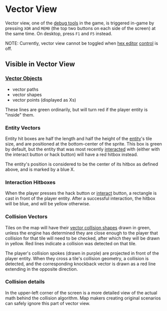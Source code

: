 # Vector View

Vector view, one of the [debug tools](../debug/debug_tools) in the game, is triggered in-game by pressing `XOR` and `MEM0` (the top two buttons on each side of the screen) at the same time. On desktop, press `F1` and `F5` instead.

NOTE: Currently, vector view cannot be toggled when [hex editor](../hardware/hex_editor) [control](../actions/SET_HEX_EDITOR_STATE) is off.

## Visible in Vector View

### [Vector Objects](../maps/vector_objects)

- vector paths
- vector shapes
- vector points (displayed as Xs)

These lines are green ordinarily, but will turn red if the player entity is "inside" them.

### Entity Vectors

Entity hit boxes are half the length and half the height of the [entity](../entities)'s tile size, and are positioned at the bottom-center of the sprite. This box is green by default, but the entity that was most recently [interacted](../scripts/on_interact) with (either with the interact button or hack button) will have a red hitbox instead.

The entity's position is considered to be the center of its hitbox as defined above, and is marked by a blue X.

### Interaction Hitboxes

When the player presses the hack button or [interact](../scripts/on_interact) button, a rectangle is cast in front of the player entity. After a successful interaction, the hitbox will be blue, and will be yellow otherwise.

### Collision Vectors

Tiles on the map will have their [vector collision shapes](../tilesets/tile_collisions) drawn in green, unless the engine has determined they are close enough to the player that collision for that tile will need to be checked, after which they will be drawn in yellow. Red lines indicate a collision was detected on that tile.

The player's collision spokes (drawn in purple) are projected in front of the player entity. When they cross a tile's collision geometry, a collision is detected, and the corresponding knockback vector is drawn as a red line extending in the opposite direction.

### Collision details

In the upper-left corner of the screen is a more detailed view of the actual math behind the collision algorithm. Map makers creating original scenarios can safely ignore this part of vector view.
